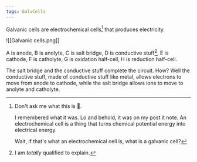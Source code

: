 ```yaml
---
tags: GalvCells
---
```


Galvanic cells are electrochemical cells[^1] that produces electricity.

![[Galvanic cells.png]]

A is anode, B is anolyte, C is salt bridge, D is conductive stuff[^2], E is cathode, F is catholyte, G is oxidation half-cell, H is reduction half-cell. 

The salt bridge and the conductive stuff complete the circuit. How? Well the conductive stuff, made of conductive stuff like metal, allows electrons to move from anode to cathode, while the salt bridge allows ions to move to anolyte and catholyte.

[^1]: Don't ask me what this is 🤫.

    I remembered what it was. Lo and behold, it was on my post it note. An electrochemical cell is a thing that turns chemical potential energy into electrical energy.

    Wait, if that's what an electrochemical cell is, what is a galvanic cell?
[^2]: I am *totally* qualified to explain.